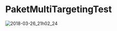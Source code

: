 # PaketMultiTargetingTest

![2018-03-26_21h02_24](https://user-images.githubusercontent.com/658431/37927219-c58fd47c-3139-11e8-9770-46f33149c9f4.png)
